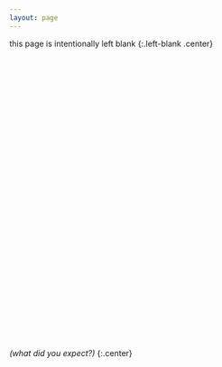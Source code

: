```yaml
---
layout: page
---
```


 this page is intentionally left blank 
{:.left-blank .center}


#### &nbsp;

#### &nbsp;

#### &nbsp;

#### &nbsp;

#### &nbsp;

#### &nbsp;

#### &nbsp;

#### &nbsp;

#### &nbsp;

#### &nbsp;

#### &nbsp;

#### &nbsp;

#### &nbsp;

#### &nbsp;
*(what did you expect?)*
{:.center}
